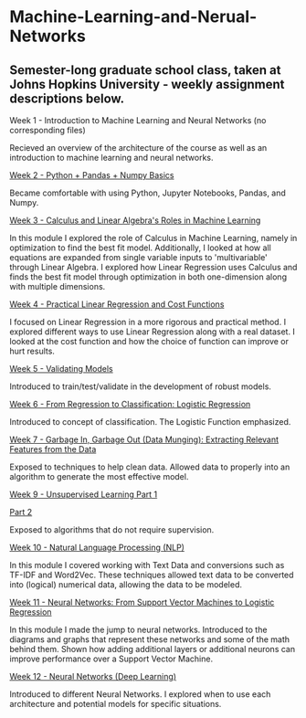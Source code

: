 # Machine-Learning-and-Nerual-Networks

## Semester-long graduate school class, taken at Johns Hopkins University - weekly assignment descriptions below.


Week 1 - Introduction to Machine Learning and Neural Networks (no corresponding files)

Recieved an overview of the architecture of the course as well as an introduction to machine learning and neural networks.

[Week 2 - Python + Pandas + Numpy Basics](https://github.com/cbroker1/Intro-to-Machine-Learning-and-Nerual-Networks/blob/master/Assignments/Week_02.ipynb)

Became comfortable with using Python, Jupyter Notebooks, Pandas, and Numpy.

[Week 3 - Calculus and Linear Algebra's Roles in Machine Learning](https://github.com/cbroker1/Intro-to-Machine-Learning-and-Nerual-Networks/blob/master/Assignments/Week_03.ipynb)

In this module I explored the role of Calculus in Machine Learning, namely in optimization to find the best fit model. Additionally, I looked at how all equations are expanded from single variable inputs to 'multivariable' through Linear Algebra. I explored how Linear Regression uses Calculus and finds the best fit model through optimization in both one-dimension along with multiple dimensions.

[Week 4 - Practical Linear Regression and Cost Functions](https://github.com/cbroker1/Intro-to-Machine-Learning-and-Nerual-Networks/blob/master/Assignments/Week_04.ipynb)

I focused on Linear Regression in a more rigorous and practical method. I explored different ways to use Linear Regression along with a real dataset. I looked at the cost function and how the choice of function can improve or hurt results. 

[Week 5 - Validating Models](https://github.com/cbroker1/Intro-to-Machine-Learning-and-Nerual-Networks/blob/master/Assignments/Week_05.ipynb)

Introduced to train/test/validate in the development of robust models.

[Week 6 - From Regression to Classification: Logistic Regression](https://github.com/cbroker1/Intro-to-Machine-Learning-and-Nerual-Networks/blob/master/Assignments/Week_07.ipynb)

Introduced to concept of classification. The Logistic Function emphasized.

[Week 7 - Garbage In, Garbage Out (Data Munging): Extracting Relevant Features from the Data](https://github.com/cbroker1/Intro-to-Machine-Learning-and-Nerual-Networks/blob/master/Assignments/Week_08.ipynb)

Exposed to techniques to help clean data. Allowed data to properly into an algorithm to generate the most effective model.

[Week 9 - Unsupervised Learning Part 1](https://github.com/cbroker1/Intro-to-Machine-Learning-and-Nerual-Networks/blob/master/Assignments/Week_09_Q_1.ipynb)

[Part 2](https://github.com/cbroker1/Intro-to-Machine-Learning-and-Nerual-Networks/blob/master/Assignments/Week_09_Q_2.ipynb)

Exposed to algorithms that do not require supervision.

[Week 10 - Natural Language Processing (NLP)](https://github.com/cbroker1/Intro-to-Machine-Learning-and-Nerual-Networks/blob/master/Assignments/Week_10.ipynb)

In this module I covered working with Text Data and conversions such as TF-IDF and Word2Vec. These techniques allowed text data to be converted into (logical) numerical data, allowing the data to be modeled.

[Week 11 - Neural Networks: From Support Vector Machines to Logistic Regression](https://github.com/cbroker1/Intro-to-Machine-Learning-and-Nerual-Networks/blob/master/Assignments/Week_11.ipynb)

In this module I made the jump to neural networks. Introduced to the diagrams and graphs that represent these networks and some of the math behind them. Shown how adding additional layers or additional neurons can improve performance over a Support Vector Machine.

[Week 12 - Neural Networks (Deep Learning)](https://github.com/cbroker1/Intro-to-Machine-Learning-and-Nerual-Networks/blob/master/Assignments/Week_12.ipynb)

Introduced to different Neural Networks. I explored when to use each architecture and potential models for specific situations.
